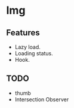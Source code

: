 # Img

## Features

- Lazy load.
- Loading status.
- Hook.

## TODO

- thumb
- Intersection Observer